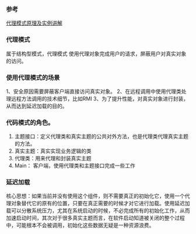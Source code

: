 ### 参考

[代理模式原理及实例讲解](https://www.ibm.com/developerworks/cn/java/j-lo-proxy-pattern/)

### 代理模式

属于结构型模式，代理模式 使用代理对象完成用户的请求，屏蔽用户对真实对象的访问。

### 使用代理模式的场景

1、安全原因需要屏蔽客户端直接访问真实对象。
2、在远程调用中使用代理类处理远程方法调用的技术细节，比如RMI
3、为了提升性能，对真实对象进行封装，从而达到延迟加载的目的。

### 代码模式的角色。

1. 主题接口：定义代理类和真实主题的公共对外方法，也是代理类代理真实主题的方法。
2. 真实主题：真实实现业务逻辑的类
3. 代理类：用来代理和封装真实主题
4. Main： 客户端，使用代理类和主题接口完成一些工作

### 延迟加载

核心思想：如果当前并没有使用这个组件，则不需要真正的初始化它，使用一个代理对象替代它的原有的位置，只要在真正需要的时候才对它进行加载。使用延迟加载可以分散系统压力，尤其在系统启动的时候，不必完成所有的初始化工作，从而加速启动时间，其次对于很多真实主题而言，在软件启动知道被关闭的整个过程中，可能根本不会被调用，初始化这些数据无疑是一种资源浪费。


